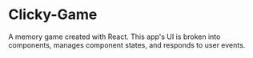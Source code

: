 # Clicky-Game
A memory game created with React. This app's UI is broken into components, manages component states, and responds to user events.
